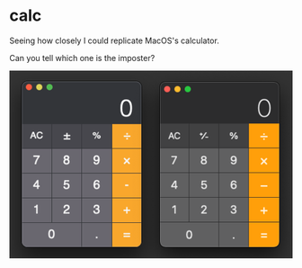 # calc

Seeing how closely I could replicate MacOS's calculator.

Can you tell which one is the imposter?

![](src/assets/no-shoot-him.png)
